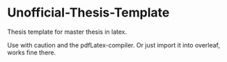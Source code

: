 # Unofficial-Thesis-Template
Thesis template for master thesis in latex.

Use with caution and the pdfLatex-compiler.
Or just import it into overleaf, works fine there.